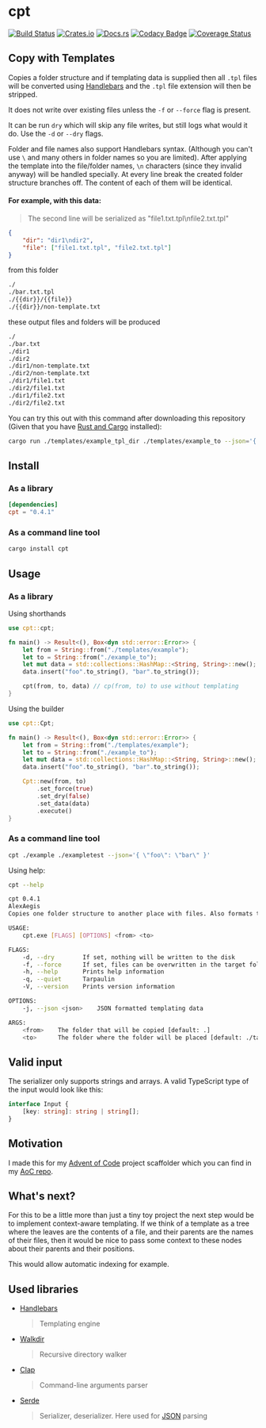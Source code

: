 # cpt

[![Build Status](https://travis-ci.com/AlexAegis/cpt.svg?branch=master)](https://travis-ci.com/AlexAegis/cpt) [![Crates.io](https://img.shields.io/crates/v/cpt)](https://crates.io/crates/cpt) [![Docs.rs](https://docs.rs/mio/badge.svg)](https://docs.rs/cpt) [![Codacy Badge](https://api.codacy.com/project/badge/Grade/3091464ea5954b7b813b6a1152831a84)](https://www.codacy.com/manual/AlexAegis/cpt?utm_source=github.com&utm_medium=referral&utm_content=AlexAegis/cpt&utm_campaign=Badge_Grade) [![Coverage Status](https://coveralls.io/repos/github/AlexAegis/cpt/badge.svg?branch=master)](https://coveralls.io/github/AlexAegis/cpt?branch=master)

## Copy with Templates

Copies a folder structure and if templating data is supplied then all `.tpl` files will be converted using [Handlebars](https://github.com/wycats/handlebars.js/) and the `.tpl` file extension will then be stripped.

It does not write over existing files unless the `-f` or `--force` flag is present.

It can be run `dry` which will skip any file writes, but still logs what would it do. Use the `-d` or `--dry` flags.

Folder and file names also support Handlebars syntax. (Although you can't use `\` and many others in folder names so you are limited). After applying the template into the file/folder names, `\n` characters (since they invalid anyway) will be handled specially. At every line break the created folder structure branches off. The content of each of them will be identical.

#### For example, with this data:

> The second line will be serialized as "file1.txt.tpl\nfile2.txt.tpl"

```json
{
	"dir": "dir1\ndir2",
	"file": ["file1.txt.tpl", "file2.txt.tpl"]
}
```

from this folder

```bash
./
./bar.txt.tpl
./{{dir}}/{{file}}
./{{dir}}/non-template.txt
```

these output files and folders will be produced

```bash
./
./bar.txt
./dir1
./dir2
./dir1/non-template.txt
./dir2/non-template.txt
./dir1/file1.txt
./dir2/file1.txt
./dir1/file2.txt
./dir2/file2.txt
```

You can try this out with this command after downloading this repository (Given that you have [Rust and Cargo](https://www.rust-lang.org/) installed):

```bash
cargo run ./templates/example_tpl_dir ./templates/example_to --json='{ \"file2\": \"bar\nbare\", \"dir\": \"dir1\ndir2\", \"file\": [\"file1.txt.tpl\", \"file2.txt.tpl\"] }'
```

## Install

### As a library

```toml
[dependencies]
cpt = "0.4.1"
```

### As a command line tool

```bash
cargo install cpt
```

## Usage

### As a library

Using shorthands

```rust
use cpt::cpt;

fn main() -> Result<(), Box<dyn std::error::Error>> {
	let from = String::from("./templates/example");
	let to = String::from("./example_to");
	let mut data = std::collections::HashMap::<String, String>::new();
	data.insert("foo".to_string(), "bar".to_string());

	cpt(from, to, data) // cp(from, to) to use without templating
}
```

Using the builder

```rust
use cpt::Cpt;

fn main() -> Result<(), Box<dyn std::error::Error>> {
	let from = String::from("./templates/example");
	let to = String::from("./example_to");
	let mut data = std::collections::HashMap::<String, String>::new();
	data.insert("foo".to_string(), "bar".to_string());

	Cpt::new(from, to)
		.set_force(true)
		.set_dry(false)
		.set_data(data)
		.execute()
}
```

### As a command line tool

```bash
cpt ./example ./exampletest --json='{ \"foo\": \"bar\" }'
```

Using help:

```bash
cpt --help

cpt 0.4.1
AlexAegis
Copies one folder structure to another place with files. Also formats templates!

USAGE:
    cpt.exe [FLAGS] [OPTIONS] <from> <to>

FLAGS:
    -d, --dry        If set, nothing will be written to the disk
    -f, --force      If set, files can be overwritten in the target folder
    -h, --help       Prints help information
    -q, --quiet      Tarpaulin
    -V, --version    Prints version information

OPTIONS:
    -j, --json <json>    JSON formatted templating data

ARGS:
    <from>    The folder that will be copied [default: .]
    <to>      The folder where the folder will be placed [default: ./target]
```

## Valid input

The serializer only supports strings and arrays. A valid TypeScript type of the input would look like this:

```ts
interface Input {
	[key: string]: string | string[];
}
```

## Motivation

I made this for my [Advent of Code](https://www.adventofcode.com) project scaffolder which you can find in my [AoC repo](https://github.com/AlexAegis/advent-of-code).

## What's next?

For this to be a little more than just a tiny toy project the next step would be to implement context-aware templating. If we think of a template as a tree where the leaves are the contents of a file, and their parents are the names of their files, then it would be nice to pass some context to these nodes about their parents and their positions.

This would allow automatic indexing for example.

## Used libraries

-   [Handlebars](https://github.com/sunng87/handlebars-rust)
    > Templating engine
-   [Walkdir](https://github.com/BurntSushi/walkdir)
    > Recursive directory walker
-   [Clap](https://github.com/clap-rs/clap)
    > Command-line arguments parser
-   [Serde](https://github.com/serde-rs/serde)
    > Serializer, deserializer. Here used for [JSON](http://www.json.org/) parsing

